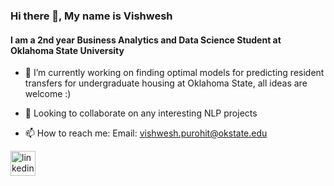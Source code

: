 ### Hi there 👋, My name is Vishwesh
#### I am a 2nd year Business Analytics and Data Science Student at Oklahoma State University

- 🔭 I’m currently working on finding optimal models for predicting resident transfers for undergraduate housing at Oklahoma State, all ideas are welcome :) 

- 👯 Looking to collaborate on any interesting NLP projects 
- 📫 How to reach me: Email: vishwesh.purohit@okstate.edu  


[<img src='https://cdn.jsdelivr.net/npm/simple-icons@3.0.1/icons/linkedin.svg' alt='linkedin' height='40'>](https://www.linkedin.com/in/www.linkedin.com/in/vishwesh-purohit/)  


<!--
**Vishweshpurohit/Vishweshpurohit** is a ✨ _special_ ✨ repository because its `README.md` (this file) appears on your GitHub profile.

Here are some ideas to get you started:

- 🔭 I’m currently working on ...
- 🌱 I’m currently learning ...
- 👯 I’m looking to collaborate on ...
- 🤔 I’m looking for help with ...
- 💬 Ask me about ...
- 📫 How to reach me: ...
- 😄 Pronouns: ...
- ⚡ Fun fact: ...
-->
